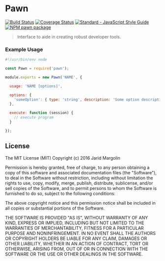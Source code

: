 # Pawn

[![Build Status](https://travis-ci.org/admiraljs/pawn.svg?branch=master)](https://travis-ci.org/admiraljs/pawn) [![Coverage Status](https://coveralls.io/repos/github/admiraljs/pawn/badge.svg?branch=master)](https://coveralls.io/github/admiraljs/pawn?branch=master) [![Standard - JavaScript Style Guide](https://img.shields.io/badge/code%20style-standard-brightgreen.svg)](http://standardjs.com/) [![NPM pawn package](https://img.shields.io/npm/v/pawn.svg)](https://npmjs.org/package/pawn)

> Interface to aide in creating robust developer tools.


### Example Usage

```js
#!/usr/bin/env node

const Pawn = require('pawn');

module.exports = new Pawn('NAME', {

  usage: 'NAME [options]',

  options: {
    'someOption': { type: 'string', description: 'Some option description.' }
  },

  execute: function (session) {
    // execute program
  }

});
```


## License

The MIT License (MIT) Copyright (c) 2016 Jarid Margolin

Permission is hereby granted, free of charge, to any person obtaining a copy of this software and associated documentation files (the "Software"), to deal in the Software without restriction, including without limitation the rights to use, copy, modify, merge, publish, distribute, sublicense, and/or sell copies of the Software, and to permit persons to whom the Software is furnished to do so, subject to the following conditions:

The above copyright notice and this permission notice shall be included in all copies or substantial portions of the Software.

THE SOFTWARE IS PROVIDED "AS IS", WITHOUT WARRANTY OF ANY KIND, EXPRESS OR IMPLIED, INCLUDING BUT NOT LIMITED TO THE WARRANTIES OF MERCHANTABILITY, FITNESS FOR A PARTICULAR PURPOSE AND NONINFRINGEMENT. IN NO EVENT SHALL THE AUTHORS OR COPYRIGHT HOLDERS BE LIABLE FOR ANY CLAIM, DAMAGES OR OTHER LIABILITY, WHETHER IN AN ACTION OF CONTRACT, TORT OR OTHERWISE, ARISING FROM, OUT OF OR IN CONNECTION WITH THE SOFTWARE OR THE USE OR OTHER DEALINGS IN THE SOFTWARE.